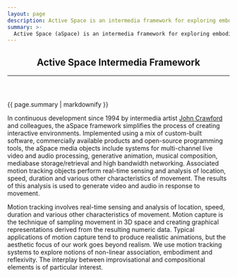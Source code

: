 ```yaml
---
layout: page
description: Active Space is an intermedia framework for exploring embodied interaction
summary: >-
  Active Space (aSpace) is an intermedia framework for exploring embodied <nobr>human-computer</nobr> interaction through movement and other forms of dynamic expression, often situated in networked performance projects. Our research connects <nobr>body-centered</nobr> practices in dance, music and theatre with innovative methods for expanded media performance, multi-site interactivity and responsive system design.
---
```

<header>
  <h2>Active Space Intermedia Framework</h2>
  <hr />
</header>

<div class="jumbotron lead pt-3 pb-1 mb-3">
  {{ page.summary | markdownify }}
</div>

In continuous development since 1994 by intermedia artist [John Crawford](http://jc.embodied.net/) and colleagues, the aSpace framework simplifies the process of creating interactive environments. Implemented using a mix of custom-built software, commercially available products and open-source programming tools, the aSpace media objects include systems for multi-channel live video and audio processing, generative animation, musical composition, mediabase storage/retrieval and high bandwidth networking. Associated motion tracking objects perform real-time sensing and analysis of location, speed, duration and various other characteristics of movement. The results of this analysis is used to generate video and audio in response to movement.

Motion tracking involves real-time sensing and analysis of location, speed, duration and various other characteristics of movement. Motion capture is the technique of sampling movement in 3D space and creating graphical representations derived from the resulting numeric data. Typical applications of motion capture tend to produce realistic animations, but the aesthetic focus of our work goes beyond realism. We use motion tracking systems to explore notions of non-linear association, embodiment and reflexivity. The interplay between improvisational and compositional elements is of particular interest.
